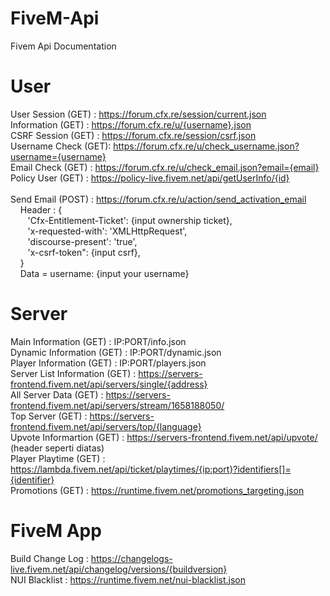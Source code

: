 # FiveM-Api
Fivem Api Documentation

# User
User Session (GET)  : https://forum.cfx.re/session/current.json </br>
Information (GET)   : https://forum.cfx.re/u/{username}.json </br>
CSRF Session (GET)  : https://forum.cfx.re/session/csrf.json </br>
Username Check (GET): https://forum.cfx.re/u/check_username.json?username={username} </br>
Email Check (GET)   : https://forum.cfx.re/u/check_email.json?email={email} </br>
Policy User (GET)   : https://policy-live.fivem.net/api/getUserInfo/{id} </br></br>
Send Email (POST)   : https://forum.cfx.re/u/action/send_activation_email </br>
&nbsp;&nbsp;&nbsp;&nbsp;Header : {</br>
&nbsp;&nbsp;&nbsp;&nbsp;&nbsp;&nbsp;&nbsp;'Cfx-Entitlement-Ticket': {input ownership ticket},</br>
&nbsp;&nbsp;&nbsp;&nbsp;&nbsp;&nbsp;&nbsp;'x-requested-with': 'XMLHttpRequest',</br>
&nbsp;&nbsp;&nbsp;&nbsp;&nbsp;&nbsp;&nbsp;'discourse-present': 'true',</br>
&nbsp;&nbsp;&nbsp;&nbsp;&nbsp;&nbsp;&nbsp;'x-csrf-token": {input csrf},</br>
&nbsp;&nbsp;&nbsp;&nbsp;}</br>
&nbsp;&nbsp;&nbsp;&nbsp;Data = username: {input your username}</br>

# Server
Main Information (GET)        : IP:PORT/info.json </br>
Dynamic Information (GET)     : IP:PORT/dynamic.json </br>
Player Information (GET)      : IP:PORT/players.json </br>
Server List Information (GET) : https://servers-frontend.fivem.net/api/servers/single/{address} </br>
All Server Data (GET)         : https://servers-frontend.fivem.net/api/servers/stream/1658188050/ </br>
Top Server (GET)              : https://servers-frontend.fivem.net/api/servers/top/{language} </br>
Upvote Informartion (GET)     : https://servers-frontend.fivem.net/api/upvote/ (header seperti diatas) </br>
Player Playtime (GET)         : https://lambda.fivem.net/api/ticket/playtimes/{ip:port}?identifiers[]={identifier} </br>
Promotions (GET)              : https://runtime.fivem.net/promotions_targeting.json </br>

# FiveM App
Build Change Log  : https://changelogs-live.fivem.net/api/changelog/versions/{buildversion} </br>
NUI Blacklist     : https://runtime.fivem.net/nui-blacklist.json </br>
